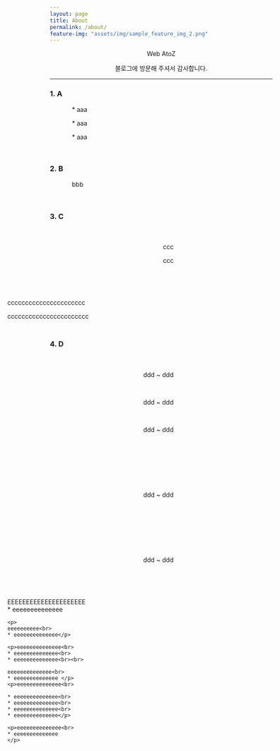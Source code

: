 ```yaml
---
layout: page
title: About
permalink: /about/
feature-img: "assets/img/sample_feature_img_2.png"
---
```


<style>
.text{text-indent: 50px;}
#jb-sidebar{width: 260px;padding: 20px;margin-bottom: 10px;float: left;border: 0px;text-align: right;}
#jb-content{width: 580px;padding: 20px;margin-bottom: 10px;float: right;border: 0px;}
@media ( min-width: 481px )
{
  #jb-sidebar { width: 260px; float: left; }
  #jb-content { width: 580px; float: right; }
}
</style>


<center>

<p> Web AtoZ</p>

<p>블로그에 방문해 주셔서 감사합니다.</p>

</center>

---------------------------

<h3>1. A</h3>

 <p class="text"> * aaa</p>

 <p class="text"> * aaa</p>

 <p class="text"> * aaa</p>


<br>
<h3>2. B</h3>


   <p class="text"> bbb </p>

<br>

<h3>3. C</h3>

<div id="jb-sidebar">
	<p>ccc</p>
    <p>ccc</p>
</div>

<div id="jb-content">
    <p>cccccccccccccccccccccc</p>
    <p>ccccccccccccccccccccccc</p>
</div>

<br><br><br><br><br>

<h3>4. D</h3>
<div id="jb-sidebar">
	<p>ddd ~ ddd</p>
	<br>
    <p>ddd ~ ddd</p>
    <br>
    <p>ddd ~ ddd</p>
    <br><br><br><br><br><br>
    <p>ddd ~ ddd</p>
    <br><br><br><br><br><br>
    <p>ddd ~ ddd</p>
</div>

<div id="jb-content">
    <p>EEEEEEEEEEEEEEEEEEEEE<br>
	* eeeeeeeeeeeeee</p>

    <p>
    eeeeeeeeee<br>
    * eeeeeeeeeeeeee</p>

    <p>eeeeeeeeeeeeee<br>
    * eeeeeeeeeeeeee<br>
    * eeeeeeeeeeeeee<br><br>

    eeeeeeeeeeeeee<br>
    * eeeeeeeeeeeeee </p>
    <p>eeeeeeeeeeeeee<br>

    * eeeeeeeeeeeeee<br>
    * eeeeeeeeeeeeee<br>
    * eeeeeeeeeeeeee<br>
    * eeeeeeeeeeeeee</p>

    <p>eeeeeeeeeeeeee<br>
    * eeeeeeeeeeeeee
    </p>
</div>
